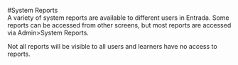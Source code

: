 #System Reports  
A variety of system reports are available to different users in Entrada.  Some reports can be accessed from other screens, but most reports are accessed via Admin>System Reports.  

Not all reports will be visible to all users and learners have no access to reports.
